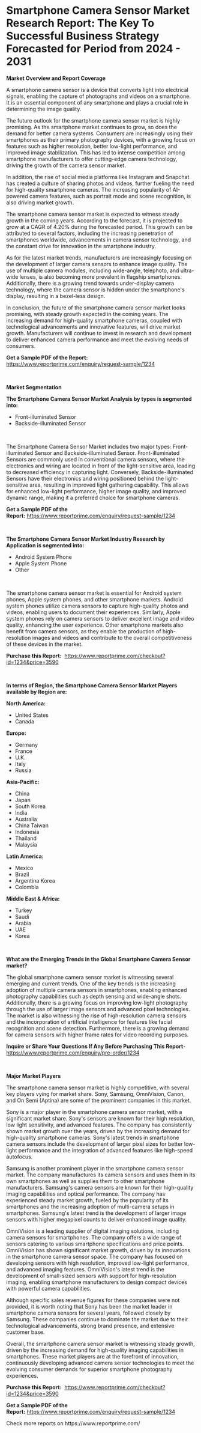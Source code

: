 <p><h1>Smartphone Camera Sensor Market Research Report: The Key To Successful Business Strategy Forecasted for Period from 2024 - 2031</h1></p><p><strong>Market Overview and Report Coverage</strong></p>
<p><p>A smartphone camera sensor is a device that converts light into electrical signals, enabling the capture of photographs and videos on a smartphone. It is an essential component of any smartphone and plays a crucial role in determining the image quality.</p><p>The future outlook for the smartphone camera sensor market is highly promising. As the smartphone market continues to grow, so does the demand for better camera systems. Consumers are increasingly using their smartphones as their primary photography devices, with a growing focus on features such as higher resolution, better low-light performance, and improved image stabilization. This has led to intense competition among smartphone manufacturers to offer cutting-edge camera technology, driving the growth of the camera sensor market.</p><p>In addition, the rise of social media platforms like Instagram and Snapchat has created a culture of sharing photos and videos, further fueling the need for high-quality smartphone cameras. The increasing popularity of AI-powered camera features, such as portrait mode and scene recognition, is also driving market growth.</p><p>The smartphone camera sensor market is expected to witness steady growth in the coming years. According to the forecast, it is projected to grow at a CAGR of 4.20% during the forecasted period. This growth can be attributed to several factors, including the increasing penetration of smartphones worldwide, advancements in camera sensor technology, and the constant drive for innovation in the smartphone industry.</p><p>As for the latest market trends, manufacturers are increasingly focusing on the development of larger camera sensors to enhance image quality. The use of multiple camera modules, including wide-angle, telephoto, and ultra-wide lenses, is also becoming more prevalent in flagship smartphones. Additionally, there is a growing trend towards under-display camera technology, where the camera sensor is hidden under the smartphone's display, resulting in a bezel-less design.</p><p>In conclusion, the future of the smartphone camera sensor market looks promising, with steady growth expected in the coming years. The increasing demand for high-quality smartphone cameras, coupled with technological advancements and innovative features, will drive market growth. Manufacturers will continue to invest in research and development to deliver enhanced camera performance and meet the evolving needs of consumers.</p></p>
<p><strong>Get a Sample PDF of the Report:</strong> <a href="https://www.reportprime.com/enquiry/request-sample/1234">https://www.reportprime.com/enquiry/request-sample/1234</a></p>
<p>&nbsp;</p>
<p><strong>Market Segmentation</strong></p>
<p><strong>The Smartphone Camera Sensor Market Analysis by types is segmented into:</strong></p>
<p><ul><li>Front-illuminated Sensor</li><li>Backside-illuminated Sensor</li></ul></p>
<p>&nbsp;</p>
<p><p>The Smartphone Camera Sensor Market includes two major types: Front-illuminated Sensor and Backside-illuminated Sensor. Front-illuminated Sensors are commonly used in conventional camera sensors, where the electronics and wiring are located in front of the light-sensitive area, leading to decreased efficiency in capturing light. Conversely, Backside-illuminated Sensors have their electronics and wiring positioned behind the light-sensitive area, resulting in improved light gathering capability. This allows for enhanced low-light performance, higher image quality, and improved dynamic range, making it a preferred choice for smartphone cameras.</p></p>
<p><strong>Get a Sample PDF of the Report:</strong>&nbsp;<a href="https://www.reportprime.com/enquiry/request-sample/1234">https://www.reportprime.com/enquiry/request-sample/1234</a></p>
<p>&nbsp;</p>
<p><strong>The Smartphone Camera Sensor Market Industry Research by Application is segmented into:</strong></p>
<p><ul><li>Android System Phone</li><li>Apple System Phone</li><li>Other</li></ul></p>
<p>&nbsp;</p>
<p><p>The smartphone camera sensor market is essential for Android system phones, Apple system phones, and other smartphone markets. Android system phones utilize camera sensors to capture high-quality photos and videos, enabling users to document their experiences. Similarly, Apple system phones rely on camera sensors to deliver excellent image and video quality, enhancing the user experience. Other smartphone markets also benefit from camera sensors, as they enable the production of high-resolution images and videos and contribute to the overall competitiveness of these devices in the market.</p></p>
<p><strong>Purchase this Report:</strong>&nbsp; <a href="https://www.reportprime.com/checkout?id=1234&price=3590">https://www.reportprime.com/checkout?id=1234&price=3590</a></p>
<p>&nbsp;</p>
<p><strong>In terms of Region, the Smartphone Camera Sensor Market Players available by Region are:</strong></p>
<p>
    <p> <strong> North America: </strong>
        <ul>
            <li>United States</li>
            <li>Canada</li>
        </ul>
        </p> 
    <p> <strong> Europe: </strong>
        <ul>
            <li>Germany</li>
            <li>France</li>
            <li>U.K.</li>
            <li>Italy</li>
            <li>Russia</li>
        </ul>
        </p> 
    <p> <strong> Asia-Pacific: </strong>
        <ul>
            <li>China</li>
            <li>Japan</li>
            <li>South Korea</li>
            <li>India</li>
            <li>Australia</li>
            <li>China Taiwan</li>
            <li>Indonesia</li>
            <li>Thailand</li>
            <li>Malaysia</li>
        </ul>
        </p> 
    <p> <strong> Latin America: </strong>
        <ul>
            <li>Mexico</li>
            <li>Brazil</li>
            <li>Argentina Korea</li>
            <li>Colombia</li>
        </ul>
        </p> 
    <p> <strong> Middle East & Africa: </strong>
        <ul>
            <li>Turkey</li>
            <li>Saudi</li>
            <li>Arabia</li>
            <li>UAE</li>
            <li>Korea</li>
        </ul>
    </p>
    </p>
<p>&nbsp;</p>
<p><strong>What are the Emerging Trends in the Global Smartphone Camera Sensor market?</strong></p>
<p><p>The global smartphone camera sensor market is witnessing several emerging and current trends. One of the key trends is the increasing adoption of multiple camera sensors in smartphones, enabling enhanced photography capabilities such as depth sensing and wide-angle shots. Additionally, there is a growing focus on improving low-light photography through the use of larger image sensors and advanced pixel technologies. The market is also witnessing the rise of high-resolution camera sensors and the incorporation of artificial intelligence for features like facial recognition and scene detection. Furthermore, there is a growing demand for camera sensors with higher frame rates for video recording purposes.</p></p>
<p><strong>Inquire or Share Your Questions If Any Before Purchasing This Report</strong>- <a href="https://www.reportprime.com/enquiry/pre-order/1234">https://www.reportprime.com/enquiry/pre-order/1234</a></p>
<p>&nbsp;</p>
<p><strong>Major Market Players</strong></p>
<p><p>The smartphone camera sensor market is highly competitive, with several key players vying for market share. Sony, Samsung, OmniVision, Canon, and On Semi (Aptina) are some of the prominent companies in this market.</p><p>Sony is a major player in the smartphone camera sensor market, with a significant market share. Sony's sensors are known for their high resolution, low light sensitivity, and advanced features. The company has consistently shown market growth over the years, driven by the increasing demand for high-quality smartphone cameras. Sony's latest trends in smartphone camera sensors include the development of larger pixel sizes for better low-light performance and the integration of advanced features like high-speed autofocus.</p><p>Samsung is another prominent player in the smartphone camera sensor market. The company manufactures its camera sensors and uses them in its own smartphones as well as supplies them to other smartphone manufacturers. Samsung's camera sensors are known for their high-quality imaging capabilities and optical performance. The company has experienced steady market growth, fueled by the popularity of its smartphones and the increasing adoption of multi-camera setups in smartphones. Samsung's latest trend is the development of larger image sensors with higher megapixel counts to deliver enhanced image quality.</p><p>OmniVision is a leading supplier of digital imaging solutions, including camera sensors for smartphones. The company offers a wide range of sensors catering to various smartphone specifications and price points. OmniVision has shown significant market growth, driven by its innovations in the smartphone camera sensor space. The company has focused on developing sensors with high resolution, improved low-light performance, and advanced imaging features. OmniVision's latest trend is the development of small-sized sensors with support for high-resolution imaging, enabling smartphone manufacturers to design compact devices with powerful camera capabilities.</p><p>Although specific sales revenue figures for these companies were not provided, it is worth noting that Sony has been the market leader in smartphone camera sensors for several years, followed closely by Samsung. These companies continue to dominate the market due to their technological advancements, strong brand presence, and extensive customer base.</p><p>Overall, the smartphone camera sensor market is witnessing steady growth, driven by the increasing demand for high-quality imaging capabilities in smartphones. These market players are at the forefront of innovation, continuously developing advanced camera sensor technologies to meet the evolving consumer demands for superior smartphone photography experiences.</p></p>
<p><strong>Purchase this Report:</strong>&nbsp;&nbsp;<a href="https://www.reportprime.com/checkout?id=1234&price=3590">https://www.reportprime.com/checkout?id=1234&price=3590</a></p>
<p></p>
<p><strong>Get a Sample PDF of the Report:</strong>&nbsp;<a href="https://www.reportprime.com/enquiry/request-sample/1234">https://www.reportprime.com/enquiry/request-sample/1234</a></p>
<p>Check more reports on https://www.reportprime.com/</p>